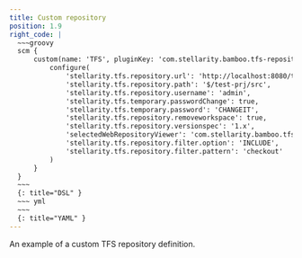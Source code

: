 ```yaml
---
title: Custom repository
position: 1.9
right_code: |
  ~~~groovy
  scm {
      custom(name: 'TFS', pluginKey: 'com.stellarity.bamboo.tfs-repository-plugin:tfs') {
          configure(
              'stellarity.tfs.repository.url': 'http://localhost:8080/tfs/DefaultCollection',
              'stellarity.tfs.repository.path': '$/test-prj/src',
              'stellarity.tfs.repository.username': 'admin',
              'stellarity.tfs.temporary.passwordChange': true,
              'stellarity.tfs.temporary.password': 'CHANGEIT',
              'stellarity.tfs.repository.removeworkspace': true,
              'stellarity.tfs.repository.versionspec': '1.x',
              'selectedWebRepositoryViewer': 'com.stellarity.bamboo.tfs-repository-plugin:tfsViewer',
              'stellarity.tfs.repository.filter.option': 'INCLUDE',
              'stellarity.tfs.repository.filter.pattern': 'checkout'
          )
      }
  }
  ~~~
  {: title="DSL" }
  ~~~ yml       
  ~~~
  {: title="YAML" }
---
```

An example of a custom TFS repository definition.